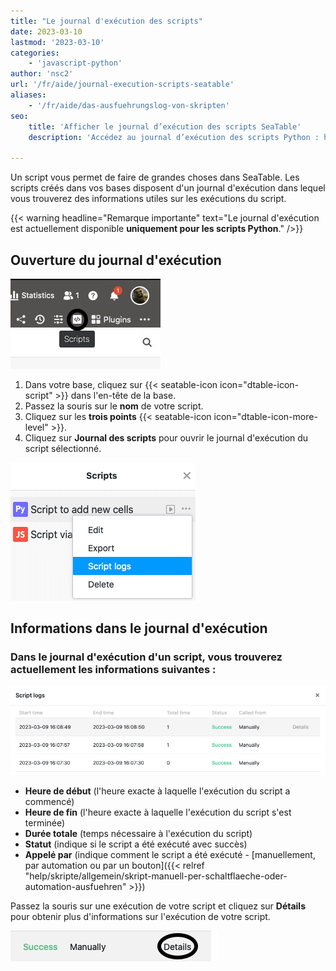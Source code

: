 ```yaml
---
title: "Le journal d'exécution des scripts"
date: 2023-03-10
lastmod: '2023-03-10'
categories:
    - 'javascript-python'
author: 'nsc2'
url: '/fr/aide/journal-execution-scripts-seatable'
aliases:
    - '/fr/aide/das-ausfuehrungslog-von-skripten'
seo:
    title: 'Afficher le journal d’exécution des scripts SeaTable'
    description: 'Accédez au journal d’exécution des scripts Python : heure de début/fin, durée, statut et détails pour chaque lancement dans SeaTable. Suivi et dépannage faciles.'

---
```


Un script vous permet de faire de grandes choses dans SeaTable. Les scripts créés dans vos bases disposent d'un journal d'exécution dans lequel vous trouverez des informations utiles sur les exécutions du script.

{{< warning  headline="Remarque importante"  text="Le journal d'exécution est actuellement disponible **uniquement pour les scripts Python**." />}}

## Ouverture du journal d'exécution

![Ouverture du journal d'exécution](images/Anlegen-eines-Skriptes.jpg)

1. Dans votre base, cliquez sur {{< seatable-icon icon="dtable-icon-script" >}} dans l'en-tête de la base.
2. Passez la souris sur le **nom** de votre script.
3. Cliquez sur les **trois points** {{< seatable-icon icon="dtable-icon-more-level" >}}.
4. Cliquez sur **Journal des scripts** pour ouvrir le journal d'exécution du script sélectionné.

![Ouvrir le journal d'exécution d'un script](images/open-script-log.png)

## Informations dans le journal d'exécution

### Dans le journal d'exécution d'un script, vous trouverez actuellement les informations suivantes :

![Informations à trouver dans le journal d'exécution d'un script](images/information-in-a-script-log.png)

- **Heure de début** (l'heure exacte à laquelle l'exécution du script a commencé)
- **Heure de fin** (l'heure exacte à laquelle l'exécution du script s'est terminée)
- **Durée totale** (temps nécessaire à l'exécution du script)
- **Statut** (indique si le script a été exécuté avec succès)
- **Appelé par** (indique comment le script a été exécuté - [manuellement, par automation ou par un bouton]({{< relref "help/skripte/allgemein/skript-manuell-per-schaltflaeche-oder-automation-ausfuehren" >}})

Passez la souris sur une exécution de votre script et cliquez sur **Détails** pour obtenir plus d'informations sur l'exécution de votre script.

![Cliquez sur Détails dans le journal d'exécution d'un script pour obtenir plus d'informations. ](images/open-details.jpg)
